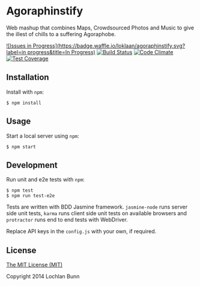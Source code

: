 # Agoraphinstify

Web mashup that combines Maps, Crowdsourced Photos and Music to give the illest of chills to a suffering Agoraphobe.

[![Issues in Progress](https://badge.waffle.io/loklaan/agoraphinstify.svg?label=in progress&title=In Progress)](http://waffle.io/loklaan/agoraphinstify)
[![Build Status](https://travis-ci.org/loklaan/agoraphinstify.svg?branch=master)](https://travis-ci.org/loklaan/agoraphinstify)
[![Code Climate](https://codeclimate.com/github/loklaan/agoraphinstify/badges/gpa.svg)](https://codeclimate.com/github/loklaan/agoraphinstify)
[![Test Coverage](https://codeclimate.com/github/loklaan/agoraphinstify/badges/coverage.svg)](https://codeclimate.com/github/loklaan/agoraphinstify)

## Installation
Install with `npm`:

```shell
$ npm install
```

## Usage
Start a local server using `npm`:

```shell
$ npm start
```

## Development
Run unit and e2e tests with `npm`:

```shell
$ npm test
$ npm run test-e2e
```

Tests are written with BDD Jasmine framework. `jasmine-node` runs server side unit tests, `karma` runs client side unit tests on available browsers and `protractor` runs end to end tests with WebDriver.

Replace API keys in the `config.js` with your own, if required.

## License

[The MIT License (MIT)](http://opensource.org/licenses/MIT)

Copyright 2014 Lochlan Bunn